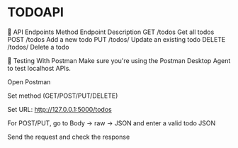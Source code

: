 # TODOAPI
🔁 API Endpoints
Method	Endpoint	Description
GET	/todos	Get all todos
POST	/todos	Add a new todo
PUT	/todos/<id>	Update an existing todo
DELETE	/todos/<id>	Delete a todo


📮 Testing With Postman
Make sure you're using the Postman Desktop Agent to test localhost APIs.

Open Postman

Set method (GET/POST/PUT/DELETE)

Set URL: http://127.0.0.1:5000/todos

For POST/PUT, go to Body → raw → JSON and enter a valid todo JSON

Send the request and check the response

